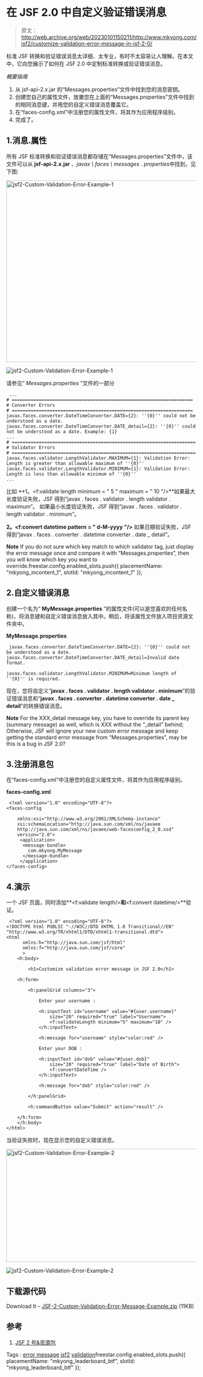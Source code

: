 # 在 JSF 2.0 中自定义验证错误消息

> 原文：<http://web.archive.org/web/20230101150211/http://www.mkyong.com/jsf2/customize-validation-error-message-in-jsf-2-0/>

标准 JSF 转换和验证错误消息太详细、太专业，有时不太容易让人理解。在本文中，它向您展示了如何在 JSF 2.0 中定制标准转换或验证错误消息。

*概要指南*

1.  从 jsf-api-2.x.jar 的“Messages.properties”文件中找到您的消息密钥。
2.  创建您自己的属性文件，放置您在上面的“Messages.properties”文件中找到的相同消息键，并用您的自定义错误消息覆盖它。
3.  在“faces-config.xml”中注册您的属性文件，将其作为应用程序级别。
4.  完成了。

## 1.消息.属性

所有 JSF 标准转换和验证错误消息都存储在“Messages.properties”文件中，该文件可以从 **jsf-api-2.x.jar** 、*javax \ faces \ messages . properties*中找到，见下图:

<noscript><img src="img/638429f33c465ba27cf8f76d483b5599.png" alt="jsf2-Custom-Validation-Error-Example-1" title="jsf2-Custom-Validation-Error-Example-1" width="549" height="480" data-original-src="http://web.archive.org/web/20210305084916im_/http://www.mkyong.com/wp-content/uploads/2010/10/jsf2-Custom-Validation-Error-Example-1.png"/></noscript>

![jsf2-Custom-Validation-Error-Example-1](img/a8af84b3ba063c5f85b91e2f8ce9129b.png "jsf2-Custom-Validation-Error-Example-1")

请参见“ *Messages.properties* ”文件的一部分

```
 ...
# ===================================================================
# Converter Errors
# ===================================================================
javax.faces.converter.DateTimeConverter.DATE={2}: ''{0}'' could not be understood as a date.
javax.faces.converter.DateTimeConverter.DATE_detail={2}: ''{0}'' could not be understood as a date. Example: {1} 
...
# ====================================================================
# Validator Errors
# ====================================================================
javax.faces.validator.LengthValidator.MAXIMUM={1}: Validation Error: Length is greater than allowable maximum of ''{0}''
javax.faces.validator.LengthValidator.MINIMUM={1}: Validation Error: Length is less than allowable minimum of ''{0}''
... 
```

比如
**1。<f:validate length minimum = " 5 " maximum = " 10 "/>**如果最大长度验证失败，JSF 得到“javax . faces . validator . length validator . maximum”。
如果最小长度验证失败，JSF 得到“javax . faces . validator . length validator . minimum”。

**2。<f:convert datetime pattern = " d-M-yyyy "/>**
如果日期验证失败，JSF 得到“javax . faces . converter . datetime converter . date _ detail”。

**Note**
If you do not sure which key match to which validator tag, just display the error message once and compare it with “Messages.properties”, then you will know which key you want to override.freestar.config.enabled_slots.push({ placementName: "mkyong_incontent_1", slotId: "mkyong_incontent_1" });

## 2.自定义错误消息

创建一个名为“ **MyMessage.properties** ”的属性文件(可以是您喜欢的任何名称)，将消息键和自定义错误消息放入其中。稍后，将该属性文件放入项目资源文件夹中。

**MyMessage.properties**

```
 javax.faces.converter.DateTimeConverter.DATE={2}: ''{0}'' could not be understood as a date.
javax.faces.converter.DateTimeConverter.DATE_detail=Invalid date format.

javax.faces.validator.LengthValidator.MINIMUM=Minimum length of ''{0}'' is required. 
```

现在，您将自定义“**javax . faces . validator . length validator . minimum**”的验证错误消息和“**javax . faces . converter . datetime converter . date _ detail**”的转换错误消息。

**Note**
For the XXX_detail message key, you have to override its parent key (summary message) as well, which is XXX without the “_detail” behind; Otherwise, JSF will ignore your new custom error message and keep getting the standard error message from “Messages.properties”, may be this is a bug in JSF 2.0?

## 3.注册消息包

在“faces-config.xml”中注册您的自定义属性文件，将其作为应用程序级别。

**faces-config.xml**

```
 <?xml version="1.0" encoding="UTF-8"?>
<faces-config

    xmlns:xsi="http://www.w3.org/2001/XMLSchema-instance"
    xsi:schemaLocation="http://java.sun.com/xml/ns/javaee 
    http://java.sun.com/xml/ns/javaee/web-facesconfig_2_0.xsd"
    version="2.0">
     <application>
	  <message-bundle>
	  	com.mkyong.MyMessage
	  </message-bundle>
     </application>
</faces-config> 
```

## 4.演示

一个 JSF 页面，同时添加**<f:validate length/>**和**<f:convert datetime/>**验证。

```
 <?xml version="1.0" encoding="UTF-8"?>
<!DOCTYPE html PUBLIC "-//W3C//DTD XHTML 1.0 Transitional//EN" 
"http://www.w3.org/TR/xhtml1/DTD/xhtml1-transitional.dtd">
<html    
      xmlns:h="http://java.sun.com/jsf/html"
      xmlns:f="http://java.sun.com/jsf/core"
      >
    <h:body>

    	<h1>Customize validation error message in JSF 2.0</h1>

	<h:form>

		<h:panelGrid columns="3">

			Enter your username :

			<h:inputText id="username" value="#{user.username}" 
				size="20" required="true" label="Username">
				<f:validateLength minimum="5" maximum="10" />
			</h:inputText>

			<h:message for="username" style="color:red" />

			Enter your DOB :

			<h:inputText id="dob" value="#{user.dob}" 
				size="20" required="true" label="Date of Birth">
				<f:convertDateTime />
			</h:inputText>

			<h:message for="dob" style="color:red" />

		</h:panelGrid>

		<h:commandButton value="Submit" action="result" />

	</h:form>	
    </h:body>
</html> 
```

当验证失败时，现在显示您的自定义错误消息。

<noscript><img src="img/0e856568b65e3dbecb81d56c92c880df.png" alt="jsf2-Custom-Validation-Error-Example-2" title="jsf2-Custom-Validation-Error-Example-2" width="640" height="299" data-original-src="http://web.archive.org/web/20210305084916im_/http://www.mkyong.com/wp-content/uploads/2010/10/jsf2-Custom-Validation-Error-Example-2.png"/></noscript>

![jsf2-Custom-Validation-Error-Example-2](img/3f5836b04916439cebd2186e8aad1cf7.png "jsf2-Custom-Validation-Error-Example-2")

## 下载源代码

Download It – [JSF-2-Custom-Validation-Error-Message-Example.zip](http://web.archive.org/web/20210305084916/http://www.mkyong.com/wp-content/uploads/2010/10/JSF-2-Custom-Validation-Error-Message-Example.zip) (11KB)

## 参考

1.  [JSF 2 号&资源包](http://web.archive.org/web/20210305084916/http://www.mkyong.com/jsf2/jsf-2-0-and-resource-bundles-example/)

Tags : [error message](http://web.archive.org/web/20210305084916/https://mkyong.com/tag/error-message/) [jsf2](http://web.archive.org/web/20210305084916/https://mkyong.com/tag/jsf2/) [validation](http://web.archive.org/web/20210305084916/https://mkyong.com/tag/validation/)freestar.config.enabled_slots.push({ placementName: "mkyong_leaderboard_btf", slotId: "mkyong_leaderboard_btf" });<input type="hidden" id="mkyong-current-postId" value="7540">